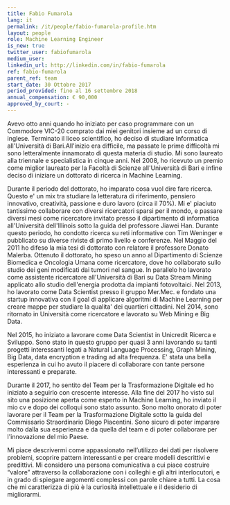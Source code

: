 ```yaml
---
title: Fabio Fumarola
lang: it
permalink: /it/people/fabio-fumarola-profile.htm
layout: people
role: Machine Learning Engineer
is_new: true
twitter_user: fabiofumarola
medium_user:
linkedin_url: http://linkedin.com/in/fabio-fumarola
ref: fabio-fumarola
parent_ref: team
start_date: 30 Ottobre 2017
period_provided: fino al 16 settembre 2018
annual_compensation: € 90,000
approved_by_court: -
---
```

Avevo otto anni quando ho iniziato per caso programmare con un Commodore VIC-20 comprato dai miei genitori insieme ad un corso di inglese. Terminato il liceo scientifico, ho deciso di studiare Informatica all'Università di Bari.All'inizio era difficile, ma passate le prime difficoltà mi sono letteralmente innamorato di questa materia di studio. Mi sono laureato alla triennale e specialistica in cinque anni. Nel 2008, ho ricevuto un premio come miglior laureato  per la Facoltà di Scienze all'Università di Bari e infine deciso di iniziare un dottorato di ricerca in Machine Learning.

Durante il periodo del dottorato, ho imparato cosa vuol dire fare ricerca. Questo e' un mix tra studiare la letteratura di riferimento, pensiero innovativo, creatività, passione e duro lavoro (circa il 70%). Mi e' piaciuto tantissimo collaborare con diversi ricercatori sparsi per il mondo, e passare diversi mesi come ricercatore invitato presso il dipartimento di informatica all'Università dell'Illinois sotto la guida del professore Jiawei Han. Durante questo periodo, ho condotto ricerca su reti informative con Tim Weninger e pubblicato su diverse riviste di primo livello e conferenze.
Nel Maggio del 2011 ho difeso la mia tesi di dottorato con relatore il professore Donato Malerba. Ottenuto il dottorato, ho speso un anno al Dipartimento di Scienze Biomedica e Oncologia Umana come ricercatore, dove ho collaborato sullo studio dei geni modificati dai tumori nel sangue. In parallelo  ho lavorato come assistente ricercatore all'Università di Bari su Data Stream Mining applicato allo studio dell'energia prodotta da impianti fotovoltaici.
Nel 2013, ho lavorato come Data Scientist presso il gruppo Mer.Mec. e fondato una startup innovativa con il goal di applicare algoritmi di Machine Learning per creare mappe per studiare la qualita' dei quartieri cittadini. Nel 2014, sono ritornato in Università come ricercatore e lavorato su Web Mining e Big Data.

Nel 2015, ho iniziato a lavorare come Data Scientist in Unicredit Ricerca e Sviluppo. Sono stato in questo gruppo per quasi 3 anni lavorando su tanti progetti interessanti legati a Natural Language Processing, Graph Mining, Big Data, data encryption e trading ad alta frequenza. E' stata una bella esperienza in cui ho avuto il piacere di collaborare con tante persone interessanti e preparate.

Durante il 2017, ho sentito del Team per la Trasformazione Digitale ed ho iniziato a seguirlo con crescente interesse. Alla fine del 2017 ho visto sul sito  una posizione aperta come esperto in Machine Learning, ho inviato il mio cv e dopo dei colloqui sono stato assunto. Sono molto onorato di poter lavorare per il Team per la Trasformazione Digitale sotto la guida del Commissario Straordinario Diego Piacentini. Sono sicuro di poter imparare molto dalla sua esperienza e da quella del team e di poter collaborare per l'innovazione del mio Paese.

Mi piace descrivermi come appassionato nell’utilizzo dei dati per risolvere problemi, scoprire pattern interessanti e per creare modelli descrittivi e predittivi. Mi considero una persona comunicativa a cui piace costruire “valore” attraverso la collaborazione con i colleghi e gli altri interlocutori, e in grado di spiegare argomenti complessi con parole chiare a tutti. La cosa che mi caratterizza di più è la curiosità intellettuale e il desiderio di migliorarmi.
